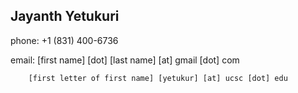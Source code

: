 ## Jayanth Yetukuri

phone:  +1 (831) 400-6736

email: 	[first name] [dot] [last name] [at] gmail [dot] com

        [first letter of first name] [yetukur] [at] ucsc [dot] edu
        
